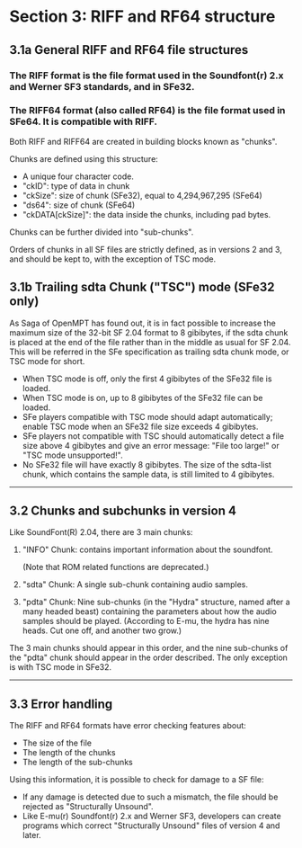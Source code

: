 # Section 3: RIFF and RF64 structure

## 3.1a General RIFF and RF64 file structures

### The RIFF format is the file format used in the Soundfont(r) 2.x and Werner SF3 standards, and in SFe32.

### The RIFF64 format (also called RF64) is the file format used in SFe64. It is compatible with RIFF.

Both RIFF and RIFF64 are created in building blocks known as "chunks".

Chunks are defined using this structure:

- A unique four character code.
- "ckID": type of data in chunk
- "ckSize": size of chunk (SFe32), equal to 4,294,967,295 (SFe64)
- "ds64": size of chunk (SFe64)
- "ckDATA\[ckSize\]": the data inside the chunks, including pad bytes.

Chunks can be further divided into "sub-chunks".

Orders of chunks in all SF files are strictly defined, as in versions 2 and 3, and should be kept to, with the exception of TSC mode.

## 3.1b Trailing sdta Chunk ("TSC") mode (SFe32 only)

As Saga of OpenMPT has found out, it is in fact possible to increase the maximum size of the 32-bit SF 2.04 format to 8 gibibytes, if the sdta chunk is placed at the end of the file rather than in the middle as usual for SF 2.04. This will be referred in the SFe specification as trailing sdta chunk mode, or TSC mode for short.

- When TSC mode is off, only the first 4 gibibytes of the SFe32 file is loaded.
- When TSC mode is on, up to 8 gibibytes of the SFe32 file can be loaded.
- SFe players compatible with TSC mode should adapt automatically; enable TSC mode when an SFe32 file size exceeds 4 gibibytes.
- SFe players not compatible with TSC should automatically detect a file size above 4 gibibytes and give an error message: "File too large!" or "TSC mode unsupported!".
- No SFe32 file will have exactly 8 gibibytes. The size of the sdta-list chunk, which contains the sample data, is still limited to 4 gibibytes.

* * *

## 3.2 Chunks and subchunks in version 4

Like SoundFont(R) 2.04, there are 3 main chunks:

1.  "INFO" Chunk: contains important information about the soundfont.
    
    (Note that ROM related functions are deprecated.)
    
2.  "sdta" Chunk: A single sub-chunk containing audio samples.
    
3.  "pdta" Chunk: Nine sub-chunks (in the "Hydra" structure, named after a many headed beast) containing the parameters about how the audio samples should be played. (According to E-mu, the hydra has nine heads. Cut one off, and another two grow.)
    

The 3 main chunks should appear in this order, and the nine sub-chunks of the "pdta" chunk should appear in the order described. The only exception is with TSC mode in SFe32.

* * *

## 3.3 Error handling

The RIFF and RF64 formats have error checking features about:

- The size of the file
- The length of the chunks
- The length of the sub-chunks

Using this information, it is possible to check for damage to a SF file:

- If any damage is detected due to such a mismatch, the file should be rejected as "Structurally Unsound".
- Like E-mu(r) Soundfont(r) 2.x and Werner SF3, developers can create programs which correct "Structurally Unsound" files of version 4 and later.